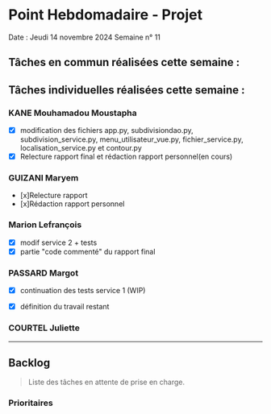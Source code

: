 # Point Hebdomadaire - Projet

Date : Jeudi 14 novembre 2024
Semaine n° 11

## Tâches en commun réalisées cette semaine :


## Tâches individuelles réalisées cette semaine :

### KANE Mouhamadou Moustapha
- [x] modification des fichiers app.py, subdivisiondao.py, subdivision_service.py, menu_utilisateur_vue.py, fichier_service.py, localisation_service.py et contour.py
- [x] Relecture rapport final et rédaction rapport personnel(en cours)

### GUIZANI Maryem
- [x]Relecture rapport
- [x]Rédaction rapport personnel

### Marion Lefrançois
- [x] modif service 2 + tests
- [x] partie "code commenté" du rapport final

### PASSARD Margot
- [x] continuation des tests service 1 (WIP)
- [x] définition du travail restant


### COURTEL Juliette


---

## Backlog

> Liste des tâches en attente de prise en charge.

### Prioritaires
